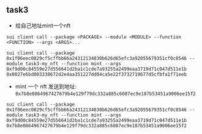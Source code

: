 ## task3

- 给自己地址mint一个nft

```shell
sui client call --package <PACKAGE> --module <MODULE> --function <FUNCTION> --args <ARGS>...

sui client call --package 0x1f06eec0829cf5cffbb66a24312134830b626d65efc3a92055679351cf0c8546 --module task3-my_nft --function mint --args 0xf9d00c84559e27d556641d2ba1c1cde7a93255a2499eaa3719d71c047d511e1b 0x0027e6bd003338672d2e4aa351227dd04ca5e22f3732719677d5cfbfa1f71eeb
```

- mint 一个 nft 发送到地址: `0x7b8e0864967427679b4e129f79dc332a885c6087ec9e187b53451a9006ee15f2`

```shell
sui client call --package 0x1f06eec0829cf5cffbb66a24312134830b626d65efc3a92055679351cf0c8546 --module task3-my_nft --function mint --args 0xf9d00c84559e27d556641d2ba1c1cde7a93255a2499eaa3719d71c047d511e1b 0x7b8e0864967427679b4e129f79dc332a885c6087ec9e187b53451a9006ee15f2
```

